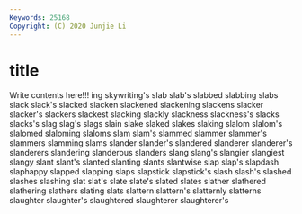 ```yaml
---
Keywords: 25168
Copyright: (C) 2020 Junjie Li
---
```


# title

Write contents here!!!
ing 
skywriting's 
slab 
slab's 
slabbed 
slabbing 
slabs 
slack 
slack's
slacked 
slacken 
slackened 
slackening 
slackens 
slacker 
slacker's 
slackers 
slackest 
slacking
slackly 
slackness 
slackness's 
slacks 
slacks's 
slag 
slag's 
slags 
slain 
slake
slaked 
slakes 
slaking 
slalom 
slalom's 
slalomed 
slaloming 
slaloms 
slam 
slam's
slammed 
slammer 
slammer's 
slammers 
slamming 
slams 
slander 
slander's 
slandered 
slanderer
slanderer's 
slanderers 
slandering 
slanderous 
slanders 
slang 
slang's 
slangier 
slangiest 
slangy
slant 
slant's 
slanted 
slanting 
slants 
slantwise 
slap 
slap's 
slapdash 
slaphappy
slapped 
slapping 
slaps 
slapstick 
slapstick's 
slash 
slash's 
slashed 
slashes 
slashing
slat 
slat's 
slate 
slate's 
slated 
slates 
slather 
slathered 
slathering 
slathers
slating 
slats 
slattern 
slattern's 
slatternly 
slatterns 
slaughter 
slaughter's 
slaughtered 
slaughterer
slaughterer's 

